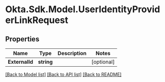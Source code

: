 # Okta.Sdk.Model.UserIdentityProviderLinkRequest

## Properties

Name | Type | Description | Notes
------------ | ------------- | ------------- | -------------
**ExternalId** | **string** |  | [optional] 

[[Back to Model list]](../README.md#documentation-for-models) [[Back to API list]](../README.md#documentation-for-api-endpoints) [[Back to README]](../README.md)

